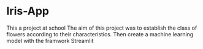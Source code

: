 # Iris-App
This a project at school
The aim of this project was to establish the class of flowers according to their characteristics.
Then create a machine learning model with the framwork Streamlit


